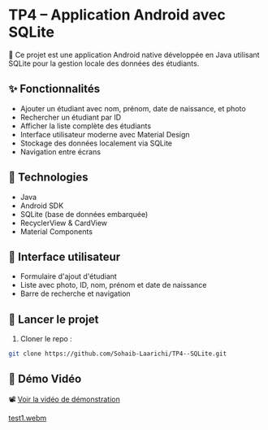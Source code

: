 # TP4 – Application Android avec SQLite

📱 Ce projet est une application Android native développée en Java utilisant SQLite pour la gestion locale des données des étudiants.

## ✨ Fonctionnalités

- Ajouter un étudiant avec nom, prénom, date de naissance, et photo
- Rechercher un étudiant par ID
- Afficher la liste complète des étudiants
- Interface utilisateur moderne avec Material Design
- Stockage des données localement via SQLite
- Navigation entre écrans

## 🧱 Technologies

- Java
- Android SDK
- SQLite (base de données embarquée)
- RecyclerView & CardView
- Material Components

## 📸 Interface utilisateur

- Formulaire d'ajout d'étudiant
- Liste avec photo, ID, nom, prénom et date de naissance
- Barre de recherche et navigation
  
## 🚀 Lancer le projet

1. Cloner le repo :
```bash
git clone https://github.com/Sohaib-Laarichi/TP4--SQLite.git
```
## 🎥 Démo Vidéo

📽️ [Voir la vidéo de démonstration](./test1.webm)


[test1.webm](https://github.com/user-attachments/assets/eac691ee-d6d8-4c77-abbf-3bb2f4e36896)

